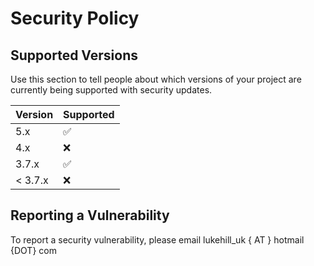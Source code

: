# Security Policy

## Supported Versions

Use this section to tell people about which versions of your project are
currently being supported with security updates.

| Version | Supported          |
| ------- | ------------------ |
| 5.x     | :white_check_mark: |
| 4.x     | :x:                |
| 3.7.x   | :white_check_mark: |
| < 3.7.x | :x:                |

## Reporting a Vulnerability

To report a security vulnerability, please email lukehill_uk { AT } hotmail {DOT} com

